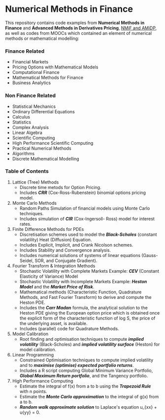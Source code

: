# Numerical Methods in Finance
This repository contains code examples from **Numerical Methods in Finance** and **Advanced Methods in Derivatives Pricing**, [NMiF and  AMiDP](https://wwwf.imperial.ac.uk/~ajacquie/), as well as codes from MOOCs which contained an element of numerical methods or mathematical modelling:

### Finance Related
* Financial Markets
* Pricing Options with Mathematical Models
* Computational Finance
* Mathematical Methods for Finance
* Business Analytics

### Non Finance Related
* Statistical Mechanics
* Ordinary Differential Equations
* Calculus
* Statistics
* Complex Analysis
* Linear Algebra
* Scientific Computing
* High Performance Scientific Computing 
* Practical Numerical Methods
* Algorithms
* Discrete Mathematical Modelling

### Table of Contents
1. Lattice (Tree) Methods
   * Discrete time metods for Option Pricing.
   * Includes **_CRR_** (Cox-Ross-Rubenstein) binomial options pricing model.
2. Monte Carlo Methods
   * Random Paths Simulation of financial models using Monte Carlo techniques.
   * Includes simulation of **_CIR_** (Cox-Ingersoll- Ross) model for interest rates.
3. Finite Difference Methods for PDEs
   * Discretisation schemes used to model the **_Black-Scholes_** (constant volatility) Heat (Diffusion) Equation.
   * Includes Explicit, Implicit, and Crank Nicolson schemes.
   * Includes Stability and Convergence analysis.
   * Includes numerical solutions of systems of linear equations (Gauss-Seidel, SOR, and Conjugate Gradient).
4. Fourier Transform & Integration Methods
   * Stochastic Volatility with Complete Markets Example: **_CEV_** (Constant Elasticity of Variance) Model
   * Stochastic Volatility with Incomplete Markets Example: **_Heston Model_** and the **_Market Price of Risk_**.
   * Mathematical methods (Characteristic Function, Quadrature Methods, and Fast Fourier Transform) to derive and compute the Heston PDE.
   * Includes the **_Carr Madan_** formula, the analytical solution to the Heston PDE giving the European option price which is obtained once the explicit form of the characteristic function of log S, the price of the underlying asset, is available.
   * Includes (parallel) code for Quadrature Methods.
5. Model Calibration
   * Root finding and optimisation techniques to compute **_implied volatility_** (Black-Scholes) and **_implied volatility surface_** (Heston) for model calibration.
6. Linear Programming
   * Constrained Optimisation techniques to compute implied volatility and to **_maximise (optimise) expected portfolio returns_**.
   * Includes a R script computing Global Minimum Variance Portfolio, **_Global Maximum Return portfolio_**, and the Tangency portfolio.
7. High Performance Computing
   * Estimate the integral of f(x) from a to b using the **_Trapezoid Rule_** with n points.
   * Estimate the  **_Monte Carlo approximation_** to the integral of g(x) from a to b.
   * **_Random walk approximate solution_** to Laplace's equation u_{xx} + u{yy} = 0.


